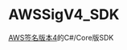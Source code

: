 # AWSSigV4_SDK
[AWS签名版本4](https://docs.aws.amazon.com/general/latest/gr/signature-version-4.html)的C#/Core版SDK
